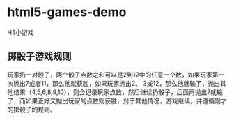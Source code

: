 # html5-games-demo
H5小游戏

## 掷骰子游戏规则
玩家扔一对骰子，两个骰子点数之和可以是2到12中的任意一个数，如果玩家第一次抛出7或者11，那么他就获胜，如果玩家抛出2、 3或12，那么他就输了，抛出其他结果（4,5,6,8,9,10），则会记录玩家点数，然后继续扔骰子，后面再抛出7就输了，而如果正好又抛出玩家的点数则获胜，对于其他情况，游戏继续，并遵循刚才的掷骰子的规则。
